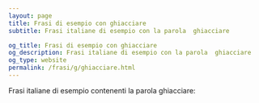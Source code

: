 ```yaml
---
layout: page
title: Frasi di esempio con ghiacciare 
subtitle: Frasi italiane di esempio con la parola  ghiacciare

og_title: Frasi di esempio con ghiacciare 
og_description: Frasi italiane di esempio con la parola  ghiacciare
og_type: website
permalink: /frasi/g/ghiacciare.html
---
```


Frasi italiane di esempio contenenti la parola ghiacciare:


